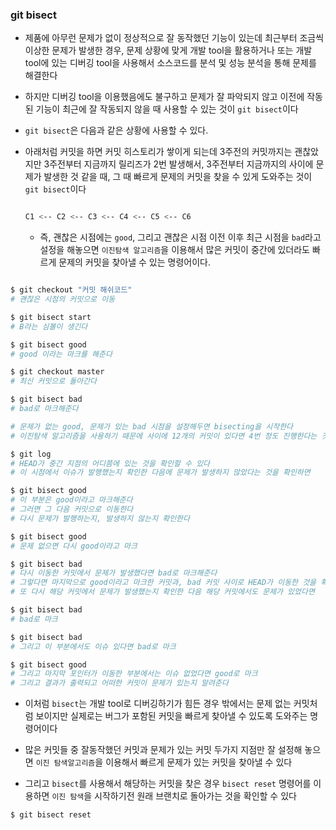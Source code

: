 ### git bisect

- 제품에 아무런 문제가 없이 정상적으로 잘 동작했던 기능이 있는데 최근부터 조금씩 이상한 문제가 발생한 경우, 문제 상황에 맞게 개발 tool을 활용하거나 또는 개발 tool에 있는 디버깅 tool을 사용해서 소스코드를 분석 및 성능 분석을 통해 문제를 해결한다

- 하지만 디버깅 tool을 이용했음에도 불구하고 문제가 잘 파악되지 않고 이전에 작동된 기능이 최근에 잘 작동되지 않을 때 사용할 수 있는 것이 `git bisect`이다

- `git bisect`은 다음과 같은 상황에 사용할 수 있다.

- 아래처럼 커밋을 하면 커밋 히스토리가 쌓이게 되는데 3주전의 커밋까지는 괜찮았지만 3주전부터 지금까지 릴리즈가 2번 발생해서, 3주전부터 지금까지의 사이에 문제가 발생한 것 같을 때, 그 때 빠르게 문제의 커밋을 찾을 수 있게 도와주는 것이 `git bisect`이다

  ```bash

  C1 <-- C2 <-- C3 <-- C4 <-- C5 <-- C6

  ```

  - 즉, 괜찮은 시점에는 `good`, 그리고 괜찮은 시점 이전 이후 최근 시점을 `bad`라고 설정을 해놓으면 `이진탐색 알고리즘`을 이용해서 많은 커밋이 중간에 있더라도 빠르게 문제의 커밋을 찾아낼 수 있는 명령어이다.

```bash

$ git checkout "커밋 해쉬코드"
# 괜찮은 시점의 커밋으로 이동

$ git bisect start
# B라는 심볼이 생긴다

$ git bisect good
# good 이라는 마크를 해준다

$ git checkout master
# 최신 커밋으로 돌아간다

$ git bisect bad
# bad로 마크해준다

# 문제가 없는 good, 문제가 있는 bad 시점을 설정해두면 bisecting을 시작한다
# 이진탐색 알고리즘을 사용하기 때문에 사이에 12개의 커밋이 있다면 4번 정도 진행한다는 것을 보여준다

$ git log
# HEAD가 중간 지점의 어디쯤에 있는 것을 확인할 수 있다
# 이 시점에서 이슈가 발행했는지 확인한 다음에 문제가 발생하지 않았다는 것을 확인하면

$ git bisect good
# 이 부분은 good이라고 마크해준다
# 그러면 그 다음 커밋으로 이동한다
# 다시 문제가 발행하는지, 발생하지 않는지 확인한다

$ git bisect good
# 문제 없으면 다시 good이라고 마크

$ git bisect bad
# 다시 이동한 커밋에서 문제가 발생했다면 bad로 마크해준다
# 그렇다면 마지막으로 good이라고 마크한 커밋과, bad 커밋 사이로 HEAD가 이동한 것을 확인할 수 있다
# 또 다시 해당 커밋에서 문제가 발생했는지 확인한 다음 해당 커밋에서도 문제가 있었다면

$ git bisect bad
# bad로 마크

$ git bisect bad
# 그리고 이 부분에서도 이슈 있다면 bad로 마크

$ git bisect good
# 그리고 마지막 포인터가 이동한 부분에서는 이슈 없었다면 good로 마크
# 그리고 결과가 출력되고 어떠한 커밋이 문제가 있는지 알려준다

```

- 이처럼 `bisect`는 개발 tool로 디버깅하기가 힘든 경우 밖에서는 문제 없는 커밋처럼 보이지만 실제로는 버그가 포함된 커밋을 빠르게 찾아낼 수 있도록 도와주는 명령어이다

- 많은 커밋들 중 잘동작했던 커밋과 문제가 있는 커밋 두가지 지점만 잘 설정해 놓으면 `이진 탐색알고리즘`을 이용해서 빠르게 문제가 있는 커밋을 찾아낼 수 있다

- 그리고 `bisect`를 사용해서 해당하는 커밋을 찾은 경우 `bisect reset` 명령어를 이용하면 `이진 탐색`을 시작하기전 원래 브랜치로 돌아가는 것을 확인할 수 있다

```bash
$ git bisect reset

```
